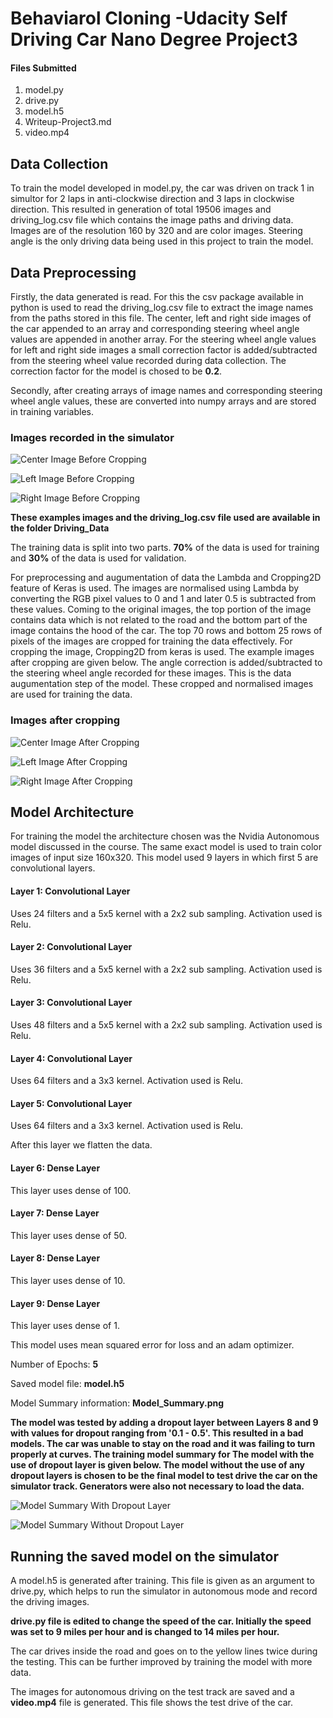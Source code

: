 # Behaviarol Cloning -Udacity Self Driving Car Nano Degree Project3

#### Files Submitted

1. model.py
2. drive.py
3. model.h5
4. Writeup-Project3.md
5. video.mp4

## Data Collection

To train the model developed in model.py, the car was driven on track 1 in simultor for 2 laps in anti-clockwise direction and 3 laps in clockwise direction.
This resulted in generation of total 19506 images and driving_log.csv file which contains the image paths and driving data. Images are of the resolution 160 by 320 and are color images. Steering angle is the only driving data being used in this project to train the model.


## Data Preprocessing

Firstly, the data generated is read. For this the csv package available in python is used to read the driving_log.csv file to extract the image names from the paths stored in this file. The center, left and right side images of the car appended to an array and corresponding steering wheel angle values are appended in another array. For the steering wheel angle values for left and right side images a small correction factor is added/subtracted from the steering wheel value recorded during data collection. The correction factor for the model is chosed to be **0.2**.

Secondly, after creating arrays of image names and corresponding steering wheel angle values, these are converted into numpy arrays and are stored in training variables.

### Images recorded in the simulator

![](https://github.com/pratvdev/CarND-BehaviarolCloning/blob/master/Driving_Data/Example%20Images/center_2017_04_26_21_00_42_738.jpg?raw=true "Center Image Before Cropping")

![](https://github.com/pratvdev/CarND-BehaviarolCloning/blob/master/Driving_Data/Example%20Images/left_2017_04_26_21_00_42_738.jpg?raw=true "Left Image Before Cropping")

![](https://github.com/pratvdev/CarND-BehaviarolCloning/blob/master/Driving_Data/Example%20Images/right_2017_04_26_21_00_42_738.jpg?raw=true "Right Image Before Cropping")

**These examples images and the driving_log.csv file used are available in the folder Driving_Data**

The training data is split into two parts. **70%** of the data is used for training and **30%** of the data is used for validation.

For preprocessing and augumentation of data the Lambda and Cropping2D feature of Keras is used.
The images are normalised using Lambda by converting the RGB pixel values to 0 and 1 and later 0.5 is subtracted from these values.
Coming to the original images, the top portion of the image contains data which is not related to the road and the bottom part of the image contains the hood of the car. The top 70 rows and bottom 25 rows of pixels of the images are cropped for training the data effectively. For cropping the image, Cropping2D from keras is used. The example images after cropping are given below. 
The angle correction is added/subtracted to the steering wheel angle recorded for these images. This is the data augumentation step of the model. These cropped and normalised images are used for training the data. 

### Images after cropping

![](https://github.com/pratvdev/CarND-BehaviarolCloning/blob/master/Driving_Data/Example%20Images/center_cropped_2017_04_26_21_00_42_738.jpg?raw=true "Center Image After Cropping")

![](https://github.com/pratvdev/CarND-BehaviarolCloning/blob/master/Driving_Data/Example%20Images/left_cropped_2017_04_26_21_00_42_738.jpg?raw=true "Left Image After Cropping")

![](https://github.com/pratvdev/CarND-BehaviarolCloning/blob/master/Driving_Data/Example%20Images/right_cropped_2017_04_26_21_00_42_738.jpg?raw=true "Right Image After Cropping")

## Model Architecture

For training the model the architecture chosen was the Nvidia Autonomous model discussed in the course.
The same exact model is used to train color images of input size 160x320.
This model used 9 layers in which first 5 are convolutional layers.

#### Layer 1: Convolutional Layer

Uses 24 filters and a 5x5 kernel with a 2x2 sub sampling.
Activation used is Relu.

#### Layer 2: Convolutional Layer

Uses 36 filters and a 5x5 kernel with a 2x2 sub sampling.
Activation used is Relu.

#### Layer 3: Convolutional Layer

Uses 48 filters and a 5x5 kernel with a 2x2 sub sampling.
Activation used is Relu.

#### Layer 4: Convolutional Layer

Uses 64 filters and a 3x3 kernel.
Activation used is Relu.

#### Layer 5: Convolutional Layer

Uses 64 filters and a 3x3 kernel.
Activation used is Relu.

After this layer we flatten the data.

#### Layer 6: Dense Layer

This layer uses dense of 100.

#### Layer 7: Dense Layer

This layer uses dense of 50.

#### Layer 8: Dense Layer

This layer uses dense of 10.

#### Layer 9: Dense Layer

This layer uses dense of 1.


This model uses mean squared error for loss and an adam optimizer.

Number of Epochs: **5**

Saved model file: **model.h5**

Model Summary information: **Model_Summary.png**

**The model was tested by adding a dropout layer between Layers 8 and 9 with values for dropout ranging from '0.1 - 0.5'. This resulted in a bad models. The car was unable to stay on the road and it was failing to turn properly at curves. The training model summary for The model with the use of dropout layer is given below. The model without the use of any dropout layers is chosen to be the final model to test drive the car on the simulator track. Generators were also not necessary to load the data.**

![](https://github.com/pratvdev/CarND-BehaviarolCloning/blob/master/Model_Summary_With_Dropout.png?raw=true "Model Summary With Dropout Layer")

![](https://github.com/pratvdev/CarND-BehaviarolCloning/blob/master/Model_Summary_without_Dropout.png?raw=true "Model Summary Without Dropout Layer")

## Running the saved model on the simulator

A model.h5 is generated after training. This file is given as an argument to drive.py, which helps to run the simulator in autonomous mode and record the driving images.

**drive.py file is edited to change the speed of the car. Initially the speed was set to 9 miles per hour and is changed to 14 miles per hour.**

The car drives inside the road and goes on to the yellow lines twice during the testing. This can be further improved by training the model with more data.

The images for autonomous driving on the test track are saved and a **video.mp4** file is generated. This file shows the test drive of the car.






